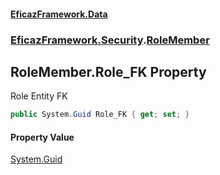 #### [EficazFramework.Data](EficazFrameworkData.md 'EficazFramework Data')
### [EficazFramework.Security](EficazFrameworkData.md#EficazFramework_Security 'EficazFramework.Security').[RoleMember](RoleMember.md 'EficazFramework.Security.RoleMember')
## RoleMember.Role_FK Property
Role Entity FK  
```csharp
public System.Guid Role_FK { get; set; }
```
#### Property Value
[System.Guid](https://docs.microsoft.com/en-us/dotnet/api/System.Guid 'System.Guid')

